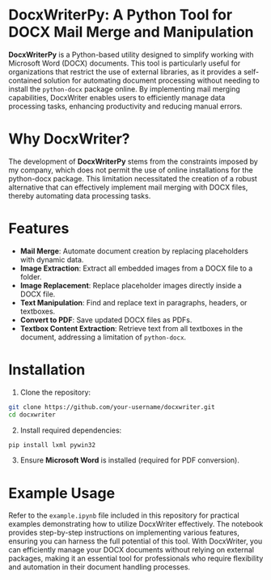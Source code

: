 # DocxWriterPy: A Python Tool for DOCX Mail Merge and Manipulation
**DocxWriterPy** is a Python-based utility designed to simplify working with Microsoft Word (DOCX) documents. This tool is particularly useful for organizations that restrict the use of external libraries, as it provides a self-contained solution for automating document processing without needing to install the `python-docx` package online. By implementing mail merging capabilities, DocxWriter enables users to efficiently manage data processing tasks, enhancing productivity and reducing manual errors.

# Why DocxWriter?
The development of **DocxWriterPy** stems from the constraints imposed by my company, which does not permit the use of online installations for the python-docx package. This limitation necessitated the creation of a robust alternative that can effectively implement mail merging with DOCX files, thereby automating data processing tasks.

# Features
* **Mail Merge**: Automate document creation by replacing placeholders with dynamic data.
* **Image Extraction**: Extract all embedded images from a DOCX file to a folder.
* **Image Replacement**: Replace placeholder images directly inside a DOCX file.
* **Text Manipulation**: Find and replace text in paragraphs, headers, or textboxes.
* **Convert to PDF**: Save updated DOCX files as PDFs.
* **Textbox Content Extraction**: Retrieve text from all textboxes in the document, addressing a limitation of `python-docx`.

# Installation
1. Clone the repository:
``` bash
git clone https://github.com/your-username/docxwriter.git
cd docxwriter
```

2. Install required dependencies:
``` bash
pip install lxml pywin32
```

3. Ensure **Microsoft Word** is installed (required for PDF conversion).

# Example Usage
Refer to the `example.ipynb` file included in this repository for practical examples demonstrating how to utilize DocxWriter effectively. The notebook provides step-by-step instructions on implementing various features, ensuring you can harness the full potential of this tool. With DocxWriter, you can efficiently manage your DOCX documents without relying on external packages, making it an essential tool for professionals who require flexibility and automation in their document handling processes.
